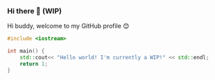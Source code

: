 ### Hi there 👋 (WIP)
Hi buddy, welcome to my GitHub profile 😊

```cpp
#include <iostream>

int main() {
    std::cout<< "Hello world! I'm currently a WIP!" << std::endl;
    return 1;
}
```

<!--
**manuelpagliuca/manuelpagliuca** is a ✨ _special_ ✨ repository because its `README.md` (this file) appears on your GitHub profile.

Here are some ideas to get you started:

- 🔭 I’m currently working on ...
- 🌱 I’m currently learning ...
- 👯 I’m looking to collaborate on ...
- 🤔 I’m looking for help with ...
- 💬 Ask me about ...
- 📫 How to reach me: ...
- 😄 Pronouns: ...
- ⚡ Fun fact: ...
-->
